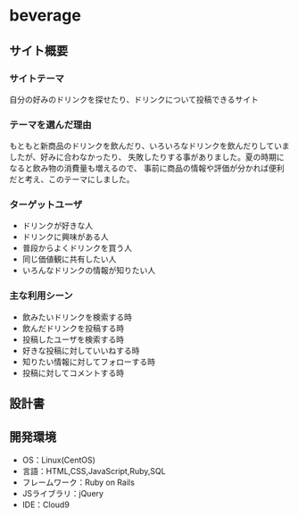 # beverage

## サイト概要
### サイトテーマ
自分の好みのドリンクを探せたり、ドリンクについて投稿できるサイト

### テーマを選んだ理由
もともと新商品のドリンクを飲んだり、いろいろなドリンクを飲んだりしていましたが、好みに合わなかったり、
失敗したりする事がありました。夏の時期になると飲み物の消費量も増えるので、
事前に商品の情報や評価が分かれば便利だと考え、このテーマにしました。
### ターゲットユーザ
- ドリンクが好きな人
- ドリンクに興味がある人
- 普段からよくドリンクを買う人
- 同じ価値観に共有したい人
- いろんなドリンクの情報が知りたい人

### 主な利用シーン
- 飲みたいドリンクを検索する時
- 飲んだドリンクを投稿する時
- 投稿したユーザを検索する時
- 好きな投稿に対していいねする時
- 知りたい情報に対してフォローする時
- 投稿に対してコメントする時
## 設計書


## 開発環境
- OS：Linux(CentOS)
- 言語：HTML,CSS,JavaScript,Ruby,SQL
- フレームワーク：Ruby on Rails
- JSライブラリ：jQuery
- IDE：Cloud9
